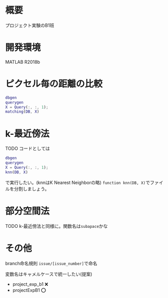 # 概要
プロジェクト実験のB1班

# 開発環境
MATLAB R2018b

# ピクセル毎の距離の比較
```MATLAB
dbgen
querygen
X = Query(:, :, 1);
matching(DB, X)
```

# k-最近傍法
TODO
コードとしては
```MATLAB
dbgen
querygen
X = Query(:, :, 1);
knn(DB, X)
```
で実行したい。(knnはK Nearest Neighborの略)
`function knn(DB, X)`でファイルを分割しましょう。

# 部分空間法
TODO
k-最近傍法と同様に。関数名は`subapace`かな

# その他
branch命名規則
`issue/[issue_number]`で命名

変数名はキャメルケースで統一したい(提案)
- project_exp_b1 ❌
- projectExpB1 ⭕️

